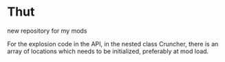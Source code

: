 Thut
====

new repository for my mods

For the explosion code in the API, in the nested class Cruncher, 
there is an array of locations which needs to be initialized, 
preferably at mod load.  

